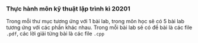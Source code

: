 ### Thực hành môn kỹ thuật lập trình kì 20201

Trong mỗi thư mục tương ứng với 1 bài lab, trong môn học sẽ có 5 bài lab tương ứng với các phần khác nhau. Trong mỗi bài lab sẽ có đề bài là các file `.pdf`, các lời giải từng bài là các file `.cpp`
